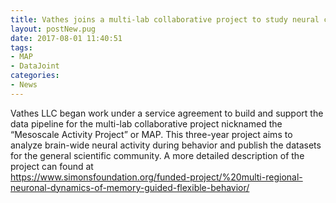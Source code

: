 ```yaml
---
title: Vathes joins a multi-lab collaborative project to study neural circuits of decision making
layout: postNew.pug
date: 2017-08-01 11:40:51
tags:
- MAP
- DataJoint
categories: 
- News
---
```


Vathes LLC began work under a service agreement to build and support the data pipeline for the multi-lab collaborative project nicknamed the “Mesoscale Activity Project” or MAP.  This three-year project aims to analyze brain-wide neural activity during behavior and publish the datasets for the general scientific community.  A more detailed description of the project can found at  
https://www.simonsfoundation.org/funded-project/%20multi-regional-neuronal-dynamics-of-memory-guided-flexible-behavior/
